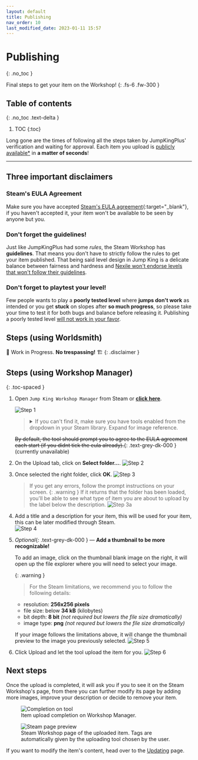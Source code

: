 ```yaml
---
layout: default
title: Publishing
nav_order: 10
last_modified_date: 2023-01-11 15:57
---
```


# Publishing
{: .no_toc }

Final steps to get your item on the Workshop!<!-- more -->
{: .fs-6 .fw-300 }

<style>
   .toc-spaced > li {
      margin: 2rem 0;
   }
</style>

## Table of contents
{: .no_toc .text-delta }

1. TOC
{:toc}

Long gone are the times of following all the steps taken by JumpKingPlus' verification and waiting for approval. Each item you upload is [publicly available*](#steams-eula-agreement) in <strong>a matter of seconds</strong>!

---

## Three important disclaimers

### Steam's EULA Agreement

Make sure you have accepted [Steam's EULA agreement](https://steamcommunity.com/workshop/workshoplegalagreement/){:target="_blank"}, if you haven't accepted it, your item won't be available to be seen by anyone but you.

### Don't forget the guidelines!

Just like JumpKingPlus had some *rules*, the Steam Workshop has **guidelines**. That means you don't have to strictly follow the rules to get your item published. That being said level design in Jump King is a delicate balance between fairness and hardness and <u>Nexile won't endorse levels that won't follow </u>[their guidelines](/getting-started/guidelines).

### Don't forget to playtest your level!

Few people wants to play a **poorly tested level** where **jumps don't work** as intended or you get **stuck** on slopes after **so much progress**, so please take your time to test it for both bugs and balance before releasing it. Publishing a poorly tested level <u>will not work in your favor</u>.


## Steps (using Worldsmith)
🚧 Work in Progress. **No trespassing!** 🏗
{: .disclaimer }

## Steps (using Workshop Manager)

{: .toc-spaced }
1. Open `Jump King Workshop Manager` from Steam or [**click here**](steam://rungameid/2245910).<br>
   
   ![Step 1](./images/publishing/Step1.png)
   
   <blockquote class="highlight">
    <details>
        <summary>If you can't find it, make sure you have tools enabled from the dropdown in your Steam library. Expand for image reference.</summary>
        <img src="/images/publishing/SteamToggleTools.png" alt="Step 1a">
    </details>
   </blockquote>
   
   ~~By default, the tool should prompt you to agree to the EULA agreement each start (if you didnt tick the eula already).~~{: .text-grey-dk-000 } (currently unavailable)

2. On the Upload tab, click on **Select folder...**.
   ![Step 2](./images/publishing/Step2.png)

3. Once selected the right folder, click **OK**.
   ![Step 3](./images/publishing/Step3.png) 
   > If you get any errors, follow the prompt instructions on your screen. 
   {: .warning }
   > If it returns that the folder has been loaded, you'll be able to see what type of item you are about to upload by the label below the description.
   > ![Step 3a](./images/publishing/Step3a.png)

4. Add a title and a description for your item, this will be used for your item, this can be later modified through Steam.<br>
   ![Step 4](./images/publishing/Step4.png)

5. *Optional*{: .text-grey-dk-000 } 
   —
   **Add a thumbnail to be more recognizable!**
  
   To add an image, click on the thumbnail blank image on the right, it will open up the file explorer where you will need to select your image.

   {: .warning }
   > For the Steam limitations, we recommend you to follow the following details:
   - resolution: **256x256 pixels**
   - file size: below **34 kB** (kilobytes)
   - bit depth: **8 bit** *(not required but lowers the file size dramatically)*
   - image type: **png** *(not requred but lowers the file size dramatically)*

   If your image follows the limitations above, it will change the thumbnail preview to the image you previously selected.
   ![Step 5](./images/publishing/Step5.png)

6. Click Upload and let the tool upload the item for you.
   ![Step 6](./images/publishing/Step6.png)


## Next steps
Once the upload is completed, it will ask you if you to see it on the Steam Workshop's page, from there you can further modify its page by adding more images, improve your description or decide to remove your item.

<figure class="mb-5">
   <img src="/images/publishing/Step7.png" alt="Completion on tool">
   <figcaption class="text-grey-dk-000 text-epsilon">Item upload completion on Workshop Manager.</figcaption>
</figure>

<figure>
   <img src="/images/publishing/Step8.png" alt="Steam page preview">
   <figcaption class="text-grey-dk-000 text-epsilon">Steam Workshop page of the uploaded item. Tags are automatically given by the uploading tool chosen by the user.</figcaption>
</figure>

If you want to modify the item's content, head over to the [Updating](/updating) page.